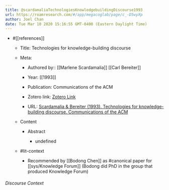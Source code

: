 ```yaml
---
title: @scardamaliaTechnologiesKnowledgebuildingDiscourse1993
url: https://roamresearch.com/#/app/megacoglab/page/c_-D5wyXp
author: Joel Chan
date: Tue Mar 10 2020 15:16:55 GMT-0400 (Eastern Daylight Time)
---
```


- #[[references]]

    - Title: Technologies for knowledge-building discourse

    - Meta:

        - Authored by:: [[Marlene Scardamalia]] [[Carl Bereiter]]

        - Year: [[1993]]

        - Publication: Communications of the ACM

        - Zotero link: [Zotero Link](zotero://select/items/7_4M4HFPVM)

        - URL: [Scardamalia & Bereiter (1993). Technologies for knowledge-building discourse. Communications of the ACM](https://doi.org/10.1145/155049.155056)

    - Content

        - Abstract

            - undefined

    - #lit-context

        - Recommended by [[Bodong Chen]] as #canonical paper for [[sys/Knowledge Forum]] (Bodong did PhD in the group that produced Knowledge Forum)

###### Discourse Context


